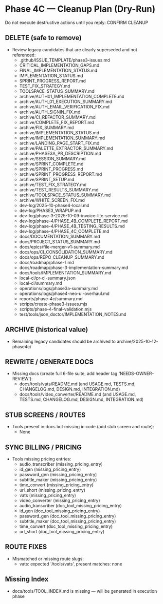 # Phase 4C — Cleanup Plan (Dry-Run)

Do not execute destructive actions until you reply: CONFIRM CLEANUP

## DELETE (safe to remove)
- Review legacy candidates that are clearly superseded and not referenced:
  - .github/ISSUE_TEMPLATE/phase3-issues.md
  - CRITICAL_IMPLEMENTATION_GAPS.md
  - FINAL_IMPLEMENTATION_STATUS.md
  - IMPLEMENTATION_STATUS.md
  - SPRINT_PROGRESS_REPORT.md
  - TEST_FIX_STRATEGY.md
  - TOOLSPACE_STATUS_SUMMARY.md
  - archive/AUTH01_IMPLEMENTATION_COMPLETE.md
  - archive/AUTH_01_EXECUTION_SUMMARY.md
  - archive/AUTH_EMAIL_VERIFICATION_FIX.md
  - archive/AUTH_SIGNIN_FIX.md
  - archive/CI_REFACTOR_SUMMARY.md
  - archive/COMPLETE_FIX_REPORT.md
  - archive/FIX_SUMMARY.md
  - archive/IMPLEMENTATION_STATUS.md
  - archive/IMPLEMENTATION_SUMMARY.md
  - archive/LANDING_PAGE_START_FIX.md
  - archive/PALETTE_EXTRACTOR_SUMMARY.md
  - archive/PHASE3A_PR_DESCRIPTION.md
  - archive/SESSION_SUMMARY.md
  - archive/SPRINT_COMPLETE.md
  - archive/SPRINT_PROGRESS.md
  - archive/SPRINT_PROGRESS_REPORT.md
  - archive/SPRINT_SETUP.md
  - archive/TEST_FIX_STRATEGY.md
  - archive/TEST_RESULTS_SUMMARY.md
  - archive/TOOLSPACE_STATUS_SUMMARY.md
  - archive/WHITE_SCREEN_FIX.md
  - dev-log/2025-10-phase4-local.md
  - dev-log/PHASE3_WRAPUP.md
  - dev-log/phase-3-2025-10-09-invoice-lite-service.md
  - dev-log/phase-4/PHASE_4B_COMPLETE_REPORT.md
  - dev-log/phase-4/PHASE_4B_TESTING_RESULTS.md
  - dev-log/phase-4/PHASE_4C_COMPLETE.md
  - docs/DOCUMENTATION_SUMMARY.md
  - docs/PROJECT_STATUS_SUMMARY.md
  - docs/epics/file-merger-v1-summary.md
  - docs/ops/CI_CONSOLIDATION_SUMMARY.md
  - docs/ops/REPO_CLEANUP_SUMMARY.md
  - docs/roadmap/phase-1.md
  - docs/roadmap/phase-3-implementation-summary.md
  - docs/tools/IMPLEMENTATION_SUMMARY.md
  - local-ci/pr-ci-summary.json
  - local-ci/summary.md
  - operations/logs/phase3a-summary.md
  - operations/logs/phase4-neo-ui-overhaul.md
  - reports/phase-4c/summary.md
  - scripts/create-phase3-issues.mjs
  - scripts/phase-4-final-validation.mjs
  - test/tools/json_doctor/IMPLEMENTATION_NOTES.md

## ARCHIVE (historical value)
- Remaining legacy candidates should be archived to archive/2025-10-12-phase4c/

## REWRITE / GENERATE DOCS
- Missing docs (create full 6-file suite, add header tag 'NEEDS-OWNER-REVIEW'):
  - docs/tools/vats/README.md (and USAGE.md, TESTS.md, CHANGELOG.md, DESIGN.md, INTEGRATION.md)
  - docs/tools/video_converter/README.md (and USAGE.md, TESTS.md, CHANGELOG.md, DESIGN.md, INTEGRATION.md)

## STUB SCREENS / ROUTES
- Tools present in docs but missing in code (add stub screen and route):
  - None

## SYNC BILLING / PRICING
- Tools missing pricing entries:
  - audio_transcriber (missing_pricing_entry)
  - id_gen (missing_pricing_entry)
  - password_gen (missing_pricing_entry)
  - subtitle_maker (missing_pricing_entry)
  - time_convert (missing_pricing_entry)
  - url_short (missing_pricing_entry)
  - vats (missing_pricing_entry)
  - video_converter (missing_pricing_entry)
  - audio_transcriber (doc_tool_missing_pricing_entry)
  - id_gen (doc_tool_missing_pricing_entry)
  - password_gen (doc_tool_missing_pricing_entry)
  - subtitle_maker (doc_tool_missing_pricing_entry)
  - time_convert (doc_tool_missing_pricing_entry)
  - url_short (doc_tool_missing_pricing_entry)

## ROUTE FIXES
- Mismatched or missing route slugs:
  - vats: expected '/tools/vats', present matches: none

## Missing Index
- docs/tools/TOOL_INDEX.md is missing — will be generated in execution phase

